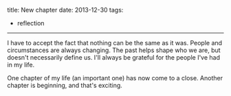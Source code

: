 title: New chapter
date: 2013-12-30
tags:
- reflection
---

I have to accept the fact that nothing can be the same as it was. People and circumstances are always changing. The past helps shape who we are, but doesn't necessarily define us. I'll always be grateful for the people I've had in my life.

One chapter of my life (an important one) has now come to a close. Another chapter is beginning, and that's exciting.
